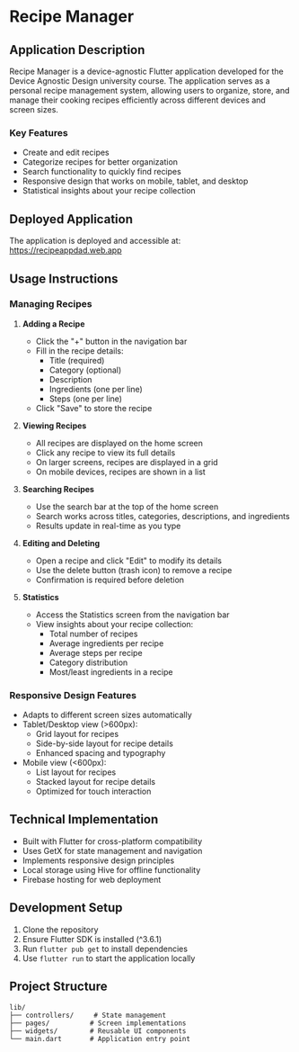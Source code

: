 # Recipe Manager

## Application Description
Recipe Manager is a device-agnostic Flutter application developed for the Device Agnostic Design university course. The application serves as a personal recipe management system, allowing users to organize, store, and manage their cooking recipes efficiently across different devices and screen sizes.

### Key Features
- Create and edit recipes
- Categorize recipes for better organization
- Search functionality to quickly find recipes
- Responsive design that works on mobile, tablet, and desktop
- Statistical insights about your recipe collection

## Deployed Application
The application is deployed and accessible at: https://recipeappdad.web.app

## Usage Instructions

### Managing Recipes
1. **Adding a Recipe**
   - Click the "+" button in the navigation bar
   - Fill in the recipe details:
     - Title (required)
     - Category (optional)
     - Description
     - Ingredients (one per line)
     - Steps (one per line)
   - Click "Save" to store the recipe

2. **Viewing Recipes**
   - All recipes are displayed on the home screen
   - Click any recipe to view its full details
   - On larger screens, recipes are displayed in a grid
   - On mobile devices, recipes are shown in a list

3. **Searching Recipes**
   - Use the search bar at the top of the home screen
   - Search works across titles, categories, descriptions, and ingredients
   - Results update in real-time as you type

4. **Editing and Deleting**
   - Open a recipe and click "Edit" to modify its details
   - Use the delete button (trash icon) to remove a recipe
   - Confirmation is required before deletion

5. **Statistics**
   - Access the Statistics screen from the navigation bar
   - View insights about your recipe collection:
     - Total number of recipes
     - Average ingredients per recipe
     - Average steps per recipe
     - Category distribution
     - Most/least ingredients in a recipe

### Responsive Design Features
- Adapts to different screen sizes automatically
- Tablet/Desktop view (>600px):
  - Grid layout for recipes
  - Side-by-side layout for recipe details
  - Enhanced spacing and typography
- Mobile view (<600px):
  - List layout for recipes
  - Stacked layout for recipe details
  - Optimized for touch interaction

## Technical Implementation
- Built with Flutter for cross-platform compatibility
- Uses GetX for state management and navigation
- Implements responsive design principles
- Local storage using Hive for offline functionality
- Firebase hosting for web deployment

## Development Setup
1. Clone the repository
2. Ensure Flutter SDK is installed (^3.6.1)
3. Run `flutter pub get` to install dependencies
4. Use `flutter run` to start the application locally

## Project Structure
```
lib/
├── controllers/     # State management
├── pages/          # Screen implementations
├── widgets/        # Reusable UI components
└── main.dart       # Application entry point
```
